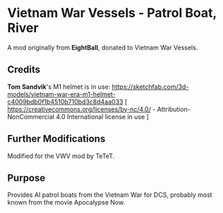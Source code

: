 # Vietnam War Vessels - Patrol Boat, River


A mod originally from **EightBall**, donated to Vietnam War Vessels.

## Credits ##

**Tom Sandvik**'s M1 helmet is in use:
https://sketchfab.com/3d-models/vietnam-war-era-m1-helmet-c4009bdb0f1b4510b710bd3c8d4aa033
[ https://creativecommons.org/licenses/by-nc/4.0/ - Attribution-NonCommercial 4.0 International license in use ]

## Further Modifications ##

Modified for the VWV mod by TeTeT.

## Purpose ##

Provides AI patrol boats from the Vietnam War for DCS, probably most known from the movie Apocalypse Now.
